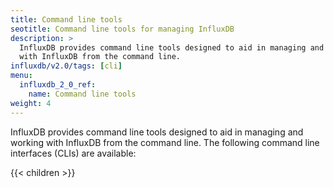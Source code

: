 ```yaml
---
title: Command line tools
seotitle: Command line tools for managing InfluxDB
description: >
  InfluxDB provides command line tools designed to aid in managing and working
  with InfluxDB from the command line.
influxdb/v2.0/tags: [cli]
menu:
  influxdb_2_0_ref:
    name: Command line tools
weight: 4
---
```


InfluxDB provides command line tools designed to aid in managing and working
with InfluxDB from the command line.
The following command line interfaces (CLIs) are available:

{{< children >}}
